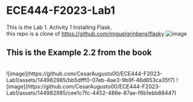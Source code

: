 # ECE444-F2023-Lab1
This is the Lab 1. Activity 1 Installing Flask.<br> this repo is a clone of https://github.com/miguelgrinberg/flasky
![image](https://github.com/CesarAugusto00/ECE444-F2023-Lab1/assets/144982985/42fd1e7d-0f73-43e8-94ca-049eca53deab)
<br>
<h2>This is the Example 2.2 from the book</h2>
<br> 
![image](https://github.com/CesarAugusto00/ECE444-F2023-Lab1/assets/144982985/bb5dfff0-07eb-4ae3-9b9f-46d653ca35f7)
![image](https://github.com/CesarAugusto00/ECE444-F2023-Lab1/assets/144982985/cee1c7fc-4452-486e-87ae-f6b1ebb88447)

